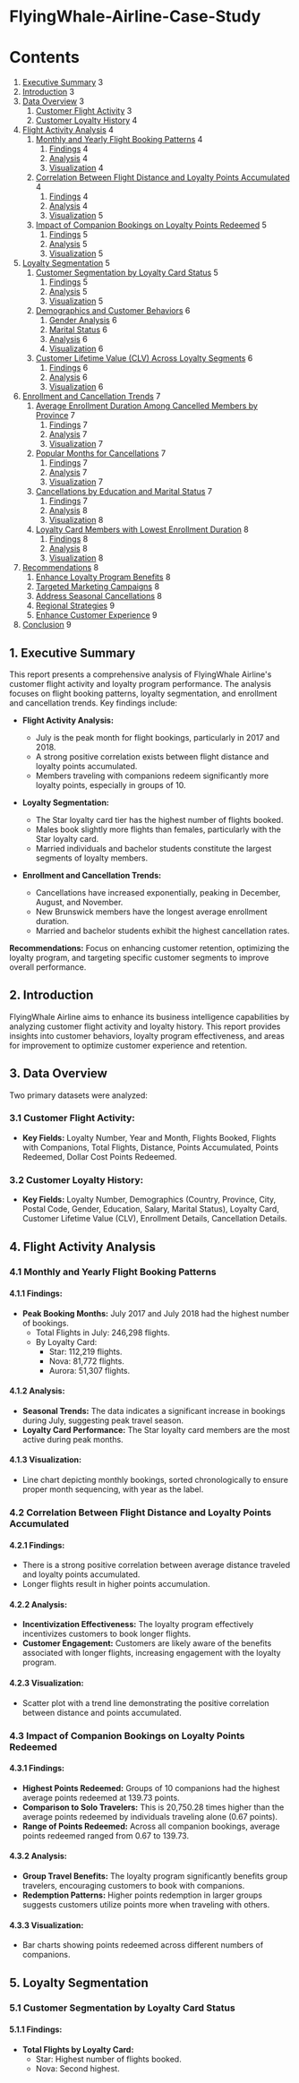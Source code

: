 # FlyingWhale-Airline-Case-Study
# Contents
1. [Executive Summary](#executive-summary)	3
2. [Introduction](#introduction)	3
3. [Data Overview](#data-overview)	3
   1. [Customer Flight Activity](#customer-flight-activity)	3
   2. [Customer Loyalty History](#customer-loyalty-history)	4
4. [Flight Activity Analysis](#flight-activity-analysis)	4
   1. [Monthly and Yearly Flight Booking Patterns](#monthly-and-yearly-flight-booking-patterns)	4
      1. [Findings](#findings-1)	4
      2. [Analysis](#analysis-1)	4
      3. [Visualization](#visualization-1)	4
   2. [Correlation Between Flight Distance and Loyalty Points Accumulated](#correlation-between-flight-distance-and-loyalty-points-accumulated)	4
      1. [Findings](#findings-2)	4
      2. [Analysis](#analysis-2)	4
      3. [Visualization](#visualization-2)	5
   3. [Impact of Companion Bookings on Loyalty Points Redeemed](#impact-of-companion-bookings-on-loyalty-points-redeemed)	5
      1. [Findings](#findings-3)	5
      2. [Analysis](#analysis-3)	5
      3. [Visualization](#visualization-3)	5
5. [Loyalty Segmentation](#loyalty-segmentation)	5
   1. [Customer Segmentation by Loyalty Card Status](#customer-segmentation-by-loyalty-card-status)	5
      1. [Findings](#findings-4)	5
      2. [Analysis](#analysis-4)	5
      3. [Visualization](#visualization-4)	5
   2. [Demographics and Customer Behaviors](#demographics-and-customer-behaviors)	6
      1. [Gender Analysis](#gender-analysis)	6
      2. [Marital Status](#marital-status)	6
      3. [Analysis](#analysis-5)	6
      4. [Visualization](#visualization-5)	6
   3. [Customer Lifetime Value (CLV) Across Loyalty Segments](#customer-lifetime-value-clv-across-loyalty-segments)	6
      1. [Findings](#findings-5)	6
      2. [Analysis](#analysis-6)	6
      3. [Visualization](#visualization-6)	6
6. [Enrollment and Cancellation Trends](#enrollment-and-cancellation-trends)	7
   1. [Average Enrollment Duration Among Cancelled Members by Province](#average-enrollment-duration-among-cancelled-members-by-province)	7
      1. [Findings](#findings-6)	7
      2. [Analysis](#analysis-7)	7
      3. [Visualization](#visualization-7)	7
   2. [Popular Months for Cancellations](#popular-months-for-cancellations)	7
      1. [Findings](#findings-7)	7
      2. [Analysis](#analysis-8)	7
      3. [Visualization](#visualization-8)	7
   3. [Cancellations by Education and Marital Status](#cancellations-by-education-and-marital-status)	7
      1. [Findings](#findings-8)	7
      2. [Analysis](#analysis-9)	8
      3. [Visualization](#visualization-9)	8
   4. [Loyalty Card Members with Lowest Enrollment Duration](#loyalty-card-members-with-lowest-enrollment-duration)	8
      1. [Findings](#findings-9)	8
      2. [Analysis](#analysis-10)	8
      3. [Visualization](#visualization-10)	8
7. [Recommendations](#recommendations)	8
   1. [Enhance Loyalty Program Benefits](#enhance-loyalty-program-benefits)	8
   2. [Targeted Marketing Campaigns](#targeted-marketing-campaigns)	8
   3. [Address Seasonal Cancellations](#address-seasonal-cancellations)	8
   4. [Regional Strategies](#regional-strategies)	9
   5. [Enhance Customer Experience](#enhance-customer-experience)	9
8. [Conclusion](#conclusion)	9

## 1. Executive Summary
This report presents a comprehensive analysis of FlyingWhale Airline's customer flight activity and loyalty program performance. The analysis focuses on flight booking patterns, loyalty segmentation, and enrollment and cancellation trends. Key findings include:

- **Flight Activity Analysis:**
  - July is the peak month for flight bookings, particularly in 2017 and 2018.
  - A strong positive correlation exists between flight distance and loyalty points accumulated.
  - Members traveling with companions redeem significantly more loyalty points, especially in groups of 10.
  
- **Loyalty Segmentation:**
  - The Star loyalty card tier has the highest number of flights booked.
  - Males book slightly more flights than females, particularly with the Star loyalty card.
  - Married individuals and bachelor students constitute the largest segments of loyalty members.
  
- **Enrollment and Cancellation Trends:**
  - Cancellations have increased exponentially, peaking in December, August, and November.
  - New Brunswick members have the longest average enrollment duration.
  - Married and bachelor students exhibit the highest cancellation rates.

**Recommendations:** Focus on enhancing customer retention, optimizing the loyalty program, and targeting specific customer segments to improve overall performance.

## 2. Introduction
FlyingWhale Airline aims to enhance its business intelligence capabilities by analyzing customer flight activity and loyalty history. This report provides insights into customer behaviors, loyalty program effectiveness, and areas for improvement to optimize customer experience and retention.

## 3. Data Overview
Two primary datasets were analyzed:

### 3.1 Customer Flight Activity:
- **Key Fields:** Loyalty Number, Year and Month, Flights Booked, Flights with Companions, Total Flights, Distance, Points Accumulated, Points Redeemed, Dollar Cost Points Redeemed.

### 3.2 Customer Loyalty History:
- **Key Fields:** Loyalty Number, Demographics (Country, Province, City, Postal Code, Gender, Education, Salary, Marital Status), Loyalty Card, Customer Lifetime Value (CLV), Enrollment Details, Cancellation Details.

## 4. Flight Activity Analysis
### 4.1 Monthly and Yearly Flight Booking Patterns
#### 4.1.1 Findings:
- **Peak Booking Months:** July 2017 and July 2018 had the highest number of bookings.
  - Total Flights in July: 246,298 flights.
  - By Loyalty Card:
    - Star: 112,219 flights.
    - Nova: 81,772 flights.
    - Aurora: 51,307 flights.

#### 4.1.2 Analysis:
- **Seasonal Trends:** The data indicates a significant increase in bookings during July, suggesting peak travel season.
- **Loyalty Card Performance:** The Star loyalty card members are the most active during peak months.

#### 4.1.3 Visualization: 
- Line chart depicting monthly bookings, sorted chronologically to ensure proper month sequencing, with year as the label.

### 4.2 Correlation Between Flight Distance and Loyalty Points Accumulated
#### 4.2.1 Findings:
- There is a strong positive correlation between average distance traveled and loyalty points accumulated.
- Longer flights result in higher points accumulation.

#### 4.2.2 Analysis:
- **Incentivization Effectiveness:** The loyalty program effectively incentivizes customers to book longer flights.
- **Customer Engagement:** Customers are likely aware of the benefits associated with longer flights, increasing engagement with the loyalty program.

#### 4.2.3 Visualization: 
- Scatter plot with a trend line demonstrating the positive correlation between distance and points accumulated.

### 4.3 Impact of Companion Bookings on Loyalty Points Redeemed
#### 4.3.1 Findings:
- **Highest Points Redeemed:** Groups of 10 companions had the highest average points redeemed at 139.73 points.
- **Comparison to Solo Travelers:** This is 20,750.28 times higher than the average points redeemed by individuals traveling alone (0.67 points).
- **Range of Points Redeemed:** Across all companion bookings, average points redeemed ranged from 0.67 to 139.73.

#### 4.3.2 Analysis:
- **Group Travel Benefits:** The loyalty program significantly benefits group travelers, encouraging customers to book with companions.
- **Redemption Patterns:** Higher points redemption in larger groups suggests customers utilize points more when traveling with others.

#### 4.3.3 Visualization:
- Bar charts showing points redeemed across different numbers of companions.

## 5. Loyalty Segmentation
### 5.1 Customer Segmentation by Loyalty Card Status
#### 5.1.1 Findings:
- **Total Flights by Loyalty Card:**
  - Star: Highest number of flights booked.
  - Nova: Second highest.
 
